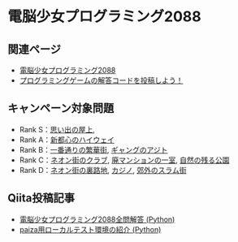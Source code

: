 # 電脳少女プログラミング2088

## 関連ページ

* [電脳少女プログラミング2088](https://ppg.paiza.jp/denno2088)
* [プログラミングゲームの解答コードを投稿しよう！](https://qiita.com/official-events/efe957f155af900604b3)

## キャンペーン対象問題

* Rank S：[思い出の屋上](https://ppg.paiza.jp/denno2088/challenges/denno2088_c_s_01), 
* Rank A：[新都心のハイウェイ](https://ppg.paiza.jp/denno2088/challenges/denno2088_c_a_01)
* Rank B：[一番通りの繁華街](https://ppg.paiza.jp/denno2088/challenges/denno2088_c_b_01), [ギャングのアジト](https://ppg.paiza.jp/denno2088/challenges/denno2088_c_b_02)
* Rank C：[ネオン街のクラブ](https://ppg.paiza.jp/denno2088/challenges/denno2088_c_c_01), [廃マンションの一室](https://ppg.paiza.jp/denno2088/challenges/denno2088_c_c_02), [自然の残る公園](https://ppg.paiza.jp/denno2088/challenges/denno2088_c_c_03)
* Rank D：[ネオン街の裏路地](https://ppg.paiza.jp/denno2088/challenges/denno2088_c_d_01), [カジノ](https://ppg.paiza.jp/denno2088/challenges/denno2088_c_d_02), [郊外のスラム街](https://ppg.paiza.jp/denno2088/challenges/denno2088_c_d_03)


## Qiita投稿記事

* [電脳少女プログラミング2088全問解答 (Python)](https://qiita.com/tomtkg/items/3bc0aaafb3b506f3ead3)
* [paiza用ローカルテスト環境の紹介 (Python)](https://qiita.com/tomtkg/items/25b657b5dbfedf47ee18)
